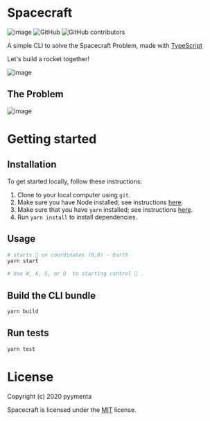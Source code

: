# Spacecraft

![image](https://travis-ci.org/pyymenta/spacecraft-cli.svg?branch=master) 
![GitHub](https://img.shields.io/github/license/pyymenta/spacecraft-cli)
![GitHub contributors](https://img.shields.io/github/contributors/pyymenta/spacecraft-cli)

A simple CLI to solve the Spacecraft Problem, made with [TypeScript](https://www.typescriptlang.org/)

Let's build a rocket together!

![image](./rocket.jpg)

## The Problem

![image](./problem.png)

# Getting started

## Installation

To get started locally, follow these instructions:

1.  Clone to your local computer using `git`.
2.  Make sure you have Node installed; see instructions [here](https://nodejs.org/en/download/).
3.  Make sure that you have `yarn` installed; see instructions [here](https://yarnpkg.com/lang/en/docs/install/).
4.  Run `yarn install` to install dependencies.

## Usage

```sh
# starts 🚀 on coordinates (0,0) - Earth
yarn start

# Use W, A, S, or D  to starting control 🚀 .
```

## Build the CLI bundle

```sh
yarn build
```

## Run tests

```sh
yarn test
```

# License

Copyright (c) 2020 pyymenta

Spacecraft is licensed under the [MIT](LICENSE) license.
